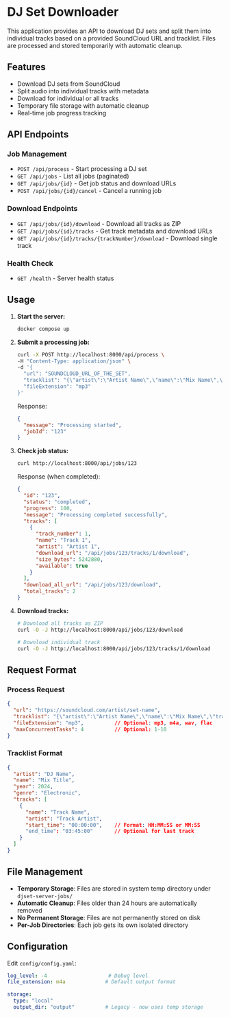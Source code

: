 # DJ Set Downloader

This application provides an API to download DJ sets and split them into individual tracks based on a provided SoundCloud URL and tracklist. Files are processed and stored temporarily with automatic cleanup.

## Features

- Download DJ sets from SoundCloud
- Split audio into individual tracks with metadata
- Download for individual or all tracks
- Temporary file storage with automatic cleanup
- Real-time job progress tracking

## API Endpoints

### Job Management
- `POST /api/process` - Start processing a DJ set
- `GET /api/jobs` - List all jobs (paginated)
- `GET /api/jobs/{id}` - Get job status and download URLs
- `POST /api/jobs/{id}/cancel` - Cancel a running job

### Download Endpoints
- `GET /api/jobs/{id}/download` - Download all tracks as ZIP
- `GET /api/jobs/{id}/tracks` - Get track metadata and download URLs
- `GET /api/jobs/{id}/tracks/{trackNumber}/download` - Download single track

### Health Check
- `GET /health` - Server health status

## Usage

1. **Start the server:**

   ```bash
   docker compose up
   ```

2. **Submit a processing job:**

   ```bash
   curl -X POST http://localhost:8000/api/process \
   -H "Content-Type: application/json" \
   -d '{
     "url": "SOUNDCLOUD_URL_OF_THE_SET",
     "tracklist": "{\"artist\":\"Artist Name\",\"name\":\"Mix Name\",\"tracks\":[{\"artist\":\"Artist 1\",\"name\":\"Track 1\",\"start_time\":\"00:00\",\"end_time\":\"03:45\"},{\"artist\":\"Artist 2\",\"name\":\"Track 2\",\"start_time\":\"03:45\",\"end_time\":\"07:30\"}]}",
     "fileExtension": "mp3"
   }'
   ```

   Response:
   ```json
   {
     "message": "Processing started",
     "jobId": "123"
   }
   ```

3. **Check job status:**

   ```bash
   curl http://localhost:8000/api/jobs/123
   ```

   Response (when completed):
   ```json
   {
     "id": "123",
     "status": "completed",
     "progress": 100,
     "message": "Processing completed successfully",
     "tracks": [
       {
         "track_number": 1,
         "name": "Track 1",
         "artist": "Artist 1",
         "download_url": "/api/jobs/123/tracks/1/download",
         "size_bytes": 5242880,
         "available": true
       }
     ],
     "download_all_url": "/api/jobs/123/download",
     "total_tracks": 2
   }
   ```

4. **Download tracks:**

   ```bash
   # Download all tracks as ZIP
   curl -O -J http://localhost:8000/api/jobs/123/download
   
   # Download individual track
   curl -O -J http://localhost:8000/api/jobs/123/tracks/1/download
   ```

## Request Format

### Process Request
```json
{
  "url": "https://soundcloud.com/artist/set-name",
  "tracklist": "{\"artist\":\"Artist Name\",\"name\":\"Mix Name\",\"tracks\":[...]}",
  "fileExtension": "mp3",          // Optional: mp3, m4a, wav, flac
  "maxConcurrentTasks": 4          // Optional: 1-10
}
```

### Tracklist Format
```json
{
  "artist": "DJ Name",
  "name": "Mix Title", 
  "year": 2024,
  "genre": "Electronic",
  "tracks": [
    {
      "name": "Track Name",
      "artist": "Track Artist",
      "start_time": "00:00:00",    // Format: HH:MM:SS or MM:SS
      "end_time": "03:45:00"       // Optional for last track
    }
  ]
}
```

## File Management

- **Temporary Storage**: Files are stored in system temp directory under `djset-server-jobs/`
- **Automatic Cleanup**: Files older than 24 hours are automatically removed
- **No Permanent Storage**: Files are not permanently stored on disk
- **Per-Job Directories**: Each job gets its own isolated directory

## Configuration

Edit `config/config.yaml`:
```yaml
log_level: -4                    # Debug level
file_extension: m4a             # Default output format

storage:
  type: "local"
  output_dir: "output"          # Legacy - now uses temp storage
```
